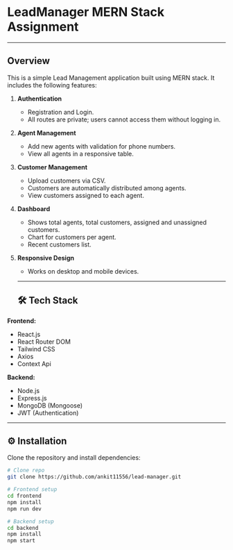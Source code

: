 # LeadManager MERN Stack Assignment

---

## Overview

This is a simple Lead Management application built using MERN stack. It includes the following features:

1. **Authentication**
   - Registration and Login.
   - All routes are private; users cannot access them without logging in.

2. **Agent Management**
   - Add new agents with validation for phone numbers.
   - View all agents in a responsive table.

3. **Customer Management**
   - Upload customers via CSV.
   - Customers are automatically distributed among agents.
   - View customers assigned to each agent.

4. **Dashboard**
   - Shows total agents, total customers, assigned and unassigned customers.
   - Chart for customers per agent.
   - Recent customers list.

5. **Responsive Design**
   - Works on desktop and mobile devices.
  
    ---
  
     ## 🛠️ Tech Stack

**Frontend:**
- React.js
- React Router DOM
- Tailwind CSS
- Axios
- Context Api

**Backend:**
- Node.js
- Express.js
- MongoDB (Mongoose)
- JWT (Authentication)

---

## ⚙️ Installation  

Clone the repository and install dependencies:  

```bash
# Clone repo
git clone https://github.com/ankit11556/lead-manager.git

# Frontend setup
cd frontend
npm install
npm run dev

# Backend setup
cd backend
npm install
npm start




